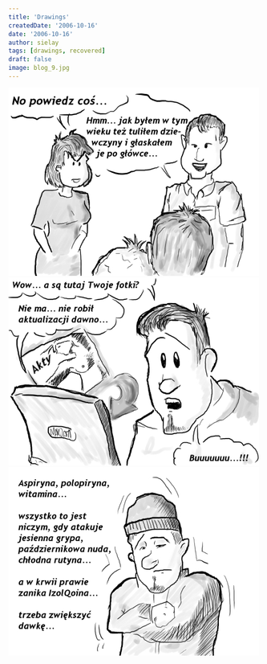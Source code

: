 ```yaml
---
title: 'Drawings'
createdDate: '2006-10-16'
date: '2006-10-16'
author: sielay
tags: [drawings, recovered]
draft: false
image: blog_9.jpg
---
```


![](blog_7.jpg)
![](blog_8.jpg)
![](blog_9.jpg)
